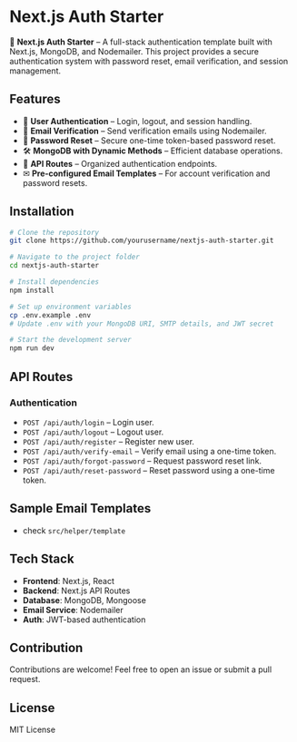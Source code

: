 # Next.js Auth Starter

🚀 **Next.js Auth Starter** – A full-stack authentication template built with Next.js, MongoDB, and Nodemailer. This project provides a secure authentication system with password reset, email verification, and session management.

## Features

- 🔐 **User Authentication** – Login, logout, and session handling.
- 📧 **Email Verification** – Send verification emails using Nodemailer.
- 🔄 **Password Reset** – Secure one-time token-based password reset.
- 🛠 **MongoDB with Dynamic Methods** – Efficient database operations.
- 📜 **API Routes** – Organized authentication endpoints.
- ✉ **Pre-configured Email Templates** – For account verification and password resets.

## Installation

```sh
# Clone the repository
git clone https://github.com/yourusername/nextjs-auth-starter.git

# Navigate to the project folder
cd nextjs-auth-starter

# Install dependencies
npm install

# Set up environment variables
cp .env.example .env
# Update .env with your MongoDB URI, SMTP details, and JWT secret

# Start the development server
npm run dev
```

## API Routes

### Authentication
- `POST /api/auth/login` – Login user.
- `POST /api/auth/logout` – Logout user.
- `POST /api/auth/register` – Register new user.
- `POST /api/auth/verify-email` – Verify email using a one-time token.
- `POST /api/auth/forgot-password` – Request password reset link.
- `POST /api/auth/reset-password` – Reset password using a one-time token.

## Sample Email Templates
- check `src/helper/template`

## Tech Stack
- **Frontend**: Next.js, React
- **Backend**: Next.js API Routes
- **Database**: MongoDB, Mongoose
- **Email Service**: Nodemailer
- **Auth**: JWT-based authentication

## Contribution
Contributions are welcome! Feel free to open an issue or submit a pull request.

## License
MIT License

